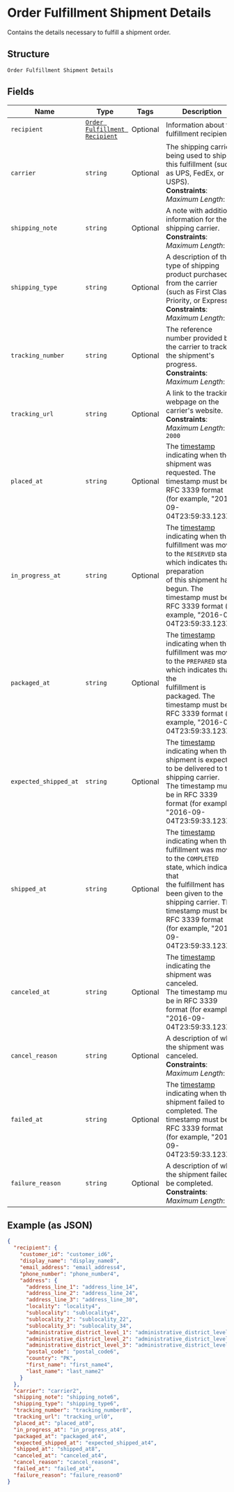 
# Order Fulfillment Shipment Details

Contains the details necessary to fulfill a shipment order.

## Structure

`Order Fulfillment Shipment Details`

## Fields

| Name | Type | Tags | Description |
|  --- | --- | --- | --- |
| `recipient` | [`Order Fulfillment Recipient`](../../doc/models/order-fulfillment-recipient.md) | Optional | Information about the fulfillment recipient. |
| `carrier` | `string` | Optional | The shipping carrier being used to ship this fulfillment (such as UPS, FedEx, or USPS).<br>**Constraints**: *Maximum Length*: `50` |
| `shipping_note` | `string` | Optional | A note with additional information for the shipping carrier.<br>**Constraints**: *Maximum Length*: `500` |
| `shipping_type` | `string` | Optional | A description of the type of shipping product purchased from the carrier<br>(such as First Class, Priority, or Express).<br>**Constraints**: *Maximum Length*: `50` |
| `tracking_number` | `string` | Optional | The reference number provided by the carrier to track the shipment's progress.<br>**Constraints**: *Maximum Length*: `100` |
| `tracking_url` | `string` | Optional | A link to the tracking webpage on the carrier's website.<br>**Constraints**: *Maximum Length*: `2000` |
| `placed_at` | `string` | Optional | The [timestamp](https://developer.squareup.com/docs/build-basics/working-with-dates)<br>indicating when the shipment was requested. The timestamp must be in RFC 3339 format<br>(for example, "2016-09-04T23:59:33.123Z"). |
| `in_progress_at` | `string` | Optional | The [timestamp](https://developer.squareup.com/docs/build-basics/working-with-dates)<br>indicating when this fulfillment was moved to the `RESERVED` state, which  indicates that preparation<br>of this shipment has begun. The timestamp must be in RFC 3339 format (for example, "2016-09-04T23:59:33.123Z"). |
| `packaged_at` | `string` | Optional | The [timestamp](https://developer.squareup.com/docs/build-basics/working-with-dates)<br>indicating when this fulfillment was moved to the `PREPARED` state, which indicates that the<br>fulfillment is packaged. The timestamp must be in RFC 3339 format (for example, "2016-09-04T23:59:33.123Z"). |
| `expected_shipped_at` | `string` | Optional | The [timestamp](https://developer.squareup.com/docs/build-basics/working-with-dates)<br>indicating when the shipment is expected to be delivered to the shipping carrier.<br>The timestamp must be in RFC 3339 format (for example, "2016-09-04T23:59:33.123Z"). |
| `shipped_at` | `string` | Optional | The [timestamp](https://developer.squareup.com/docs/build-basics/working-with-dates)<br>indicating when this fulfillment was moved to the `COMPLETED` state, which indicates that<br>the fulfillment has been given to the shipping carrier. The timestamp must be in RFC 3339 format<br>(for example, "2016-09-04T23:59:33.123Z"). |
| `canceled_at` | `string` | Optional | The [timestamp](https://developer.squareup.com/docs/build-basics/working-with-dates)<br>indicating the shipment was canceled.<br>The timestamp must be in RFC 3339 format (for example, "2016-09-04T23:59:33.123Z"). |
| `cancel_reason` | `string` | Optional | A description of why the shipment was canceled.<br>**Constraints**: *Maximum Length*: `100` |
| `failed_at` | `string` | Optional | The [timestamp](https://developer.squareup.com/docs/build-basics/working-with-dates)<br>indicating when the shipment failed to be completed. The timestamp must be in RFC 3339 format<br>(for example, "2016-09-04T23:59:33.123Z"). |
| `failure_reason` | `string` | Optional | A description of why the shipment failed to be completed.<br>**Constraints**: *Maximum Length*: `100` |

## Example (as JSON)

```json
{
  "recipient": {
    "customer_id": "customer_id6",
    "display_name": "display_name8",
    "email_address": "email_address4",
    "phone_number": "phone_number4",
    "address": {
      "address_line_1": "address_line_14",
      "address_line_2": "address_line_24",
      "address_line_3": "address_line_30",
      "locality": "locality4",
      "sublocality": "sublocality4",
      "sublocality_2": "sublocality_22",
      "sublocality_3": "sublocality_34",
      "administrative_district_level_1": "administrative_district_level_18",
      "administrative_district_level_2": "administrative_district_level_20",
      "administrative_district_level_3": "administrative_district_level_32",
      "postal_code": "postal_code6",
      "country": "PK",
      "first_name": "first_name4",
      "last_name": "last_name2"
    }
  },
  "carrier": "carrier2",
  "shipping_note": "shipping_note6",
  "shipping_type": "shipping_type6",
  "tracking_number": "tracking_number8",
  "tracking_url": "tracking_url0",
  "placed_at": "placed_at0",
  "in_progress_at": "in_progress_at4",
  "packaged_at": "packaged_at4",
  "expected_shipped_at": "expected_shipped_at4",
  "shipped_at": "shipped_at8",
  "canceled_at": "canceled_at4",
  "cancel_reason": "cancel_reason4",
  "failed_at": "failed_at4",
  "failure_reason": "failure_reason0"
}
```

